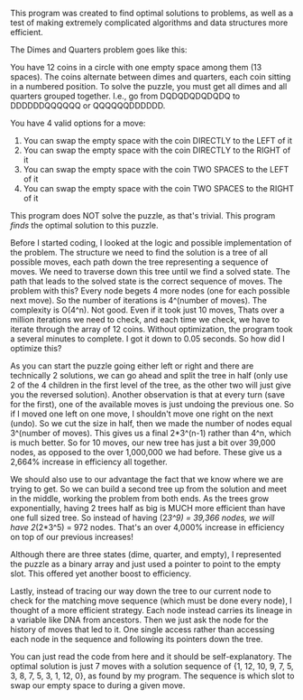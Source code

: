 This program was created to find optimal solutions to problems, as well as a test of making extremely complicated algorithms and data structures more efficient.

The Dimes and Quarters problem goes like this:

You have 12 coins in a circle with one empty space among them (13 spaces). The coins alternate between dimes and quarters, each coin sitting in a numbered position. To solve the puzzle, you must get all dimes and all quarters grouped together. I.e., go from DQDQDQDQDQDQ to DDDDDDQQQQQQ or QQQQQQDDDDDD.

You have 4 valid options for a move:
1. You can swap the empty space with the coin DIRECTLY to the LEFT of it
2. You can swap the empty space with the coin DIRECTLY to the RIGHT of it
3. You can swap the empty space with the coin TWO SPACES to the LEFT of it
4. You can swap the empty space with the coin TWO SPACES to the RIGHT of it

This program does NOT solve the puzzle, as that's trivial. This program *finds* the optimal solution to this puzzle.

Before I started coding, I looked at the logic and possible implementation of the problem. The structure we need to find the solution is a tree of all possible moves, each path down the tree representing a sequence of moves. We need to traverse down this tree until we find a solved state. The path that leads to the solved state is the correct sequence of moves. The problem with this? Every node begets 4 more nodes (one for each possible next move). So the number of iterations is 4^(number of moves). The complexity is O(4^n). Not good. Even if it took just 10 moves, Thats over a million iterations we need to check, and each time we check, we have to iterate through the array of 12 coins. Without optimization, the program took a several minutes to complete. I got it down to 0.05 seconds. So how did I optimize this?

As you can start the puzzle going either left or right and there are technically 2 solutions, we can go ahead and split the tree in half (only use 2 of the 4 children in the first level of the tree, as the other two will just give you the reversed solution). Another observation is that at every turn (save for the first), one of the available moves is just undoing the previous one. So if I moved one left on one move, I shouldn't move one right on the next (undo). So we cut the size in half, then we made the number of nodes equal 3^(number of moves). This gives us a final 2*3^(n-1) rather than 4^n, which is much better. So for 10 moves, our new tree has just a bit over 39,000 nodes, as opposed to the over 1,000,000 we had before. These give us a 2,664% increase in efficiency all together.

We should also use to our advantage the fact that we know where we are trying to get. So we can build a second tree up from the solution and meet in the middle, working the problem from both ends. As the trees grow exponentially, having 2 trees half as big is MUCH more efficient than have one full sized tree. So instead of having (2*3^9) = 39,366 nodes, we will have 2*(2*3^5) = 972 nodes. That's an over 4,000% increase in efficiency on top of our previous increases!

Although there are three states (dime, quarter, and empty), I represented the puzzle as a binary array and just used a pointer to point to the empty slot. This offered yet another boost to efficiency.

Lastly, instead of tracing our way down the tree to our current node to check for the matching move sequence (which must be done every node), I thought of a more efficient strategy. Each node instead carries its lineage in a variable like DNA from ancestors. Then we just ask the node for the history of moves that led to it. One single access rather than accessing each node in the sequence and following its pointers down the tree.

You can just read the code from here and it should be self-explanatory. The optimal solution is just 7 moves with a solution sequence of {1, 12, 10, 9, 7, 5, 3, 8, 7, 5, 3, 1, 12, 0}, as found by my program. The sequence is which slot to swap our empty space to during a given move.
